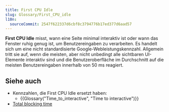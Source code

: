 ```yaml
---
title: First CPU Idle
slug: Glossary/First_CPU_idle
l10n:
  sourceCommit: 2547f622337d6cbf8c3794776b17ed377d6aad57
---
```


**First CPU Idle** misst, wann eine Seite minimal interaktiv ist oder wann das Fenster ruhig genug ist, um Benutzereingaben zu verarbeiten. Es handelt sich um eine nicht standardisierte Google-Webleistungskennzahl. Allgemein tritt sie auf, wenn die meisten, aber nicht unbedingt alle sichtbaren UI-Elemente interaktiv sind und die Benutzeroberfläche im Durchschnitt auf die meisten Benutzereingaben innerhalb von 50 ms reagiert.

## Siehe auch

- Kennzahlen, die First CPU Idle ersetzt haben:
  - {{Glossary("Time_to_interactive", "Time to interactive")}}
- [Total blocking time](https://developer.chrome.com/docs/lighthouse/performance/lighthouse-total-blocking-time/)
